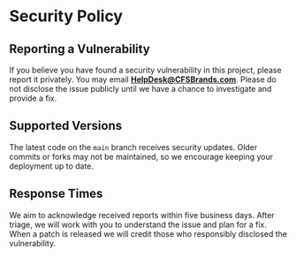 # Security Policy

## Reporting a Vulnerability

If you believe you have found a security vulnerability in this project, please report it privately. You may email **HelpDesk@CFSBrands.com**. Please do not disclose the issue publicly until we have a chance to investigate and provide a fix.

## Supported Versions

The latest code on the `main` branch receives security updates. Older commits or forks may not be maintained, so we encourage keeping your deployment up to date.

## Response Times

We aim to acknowledge received reports within five business days. After triage, we will work with you to understand the issue and plan for a fix. When a patch is released we will credit those who responsibly disclosed the vulnerability.
